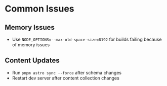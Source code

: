# Common Issues

## Memory Issues

- Use `NODE_OPTIONS=--max-old-space-size=8192` for builds failing because of memory issues

## Content Updates

- Run `pnpm astro sync --force` after schema changes
- Restart dev server after content collection changes
